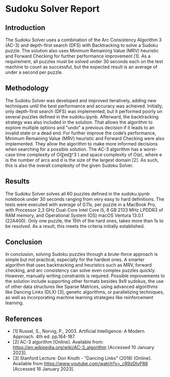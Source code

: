 # Sudoku Solver Report

## Introduction
The Sudoku Solver uses a combination of the Arc Consistency Algorithm 3 (AC-3) and depth-first search (DFS) with Backtracking to solve a Sudoku puzzle. The solution also uses Minimum Remaining Value (MRV) heuristic and Forward Checking for further performance improvement [1]. As a requirement, all puzzles must be solved under 30 seconds each on the test machine to count as successful, but the expected result is an average of under a second per puzzle.

## Methodology
The Sudoku Solver was developed and improved iteratively, adding new techniques until the best performance and accuracy was achieved. Initially, only depth-first search (DFS) was implemented, but it performed poorly on several puzzles defined in the sudoku.ipynb.
Afterward, the backtracking strategy was also included in the solution. That allows the algorithm to explore multiple options and "undo" a previous decision if it leads to an invalid state or a dead end. For further improve the code’s performance, Minimum Remaining Value (MRV) heuristic and Forward Checking were also implemented. They allow the algorithm to make more informed decisions when searching for a possible solution.
The AC-3 algorithm has a worst-case time complexity of O(〖ed〗^3 )  and space complexity of O(e), where e is the number of arcs and d is the size of the largest domain [2]. As such, this is also the overall complexity of the given Sudoku Solver.

## Results
The Sudoku Solver solves all 60 puzzles defined in the sudoku.ipynb notebook under 30 seconds ranging from very easy to hard definitions. The tests were executed with average of 0.11s, per puzzle in a MacBook Pro, with Processor 2,3 GHz Dual-Core Intel Core i5, 8 GB 2133 MHz LPDDR3 of RAM memory, and Operational System (OS) macOS Ventura 13.0.1 (22A400). Only one puzzle, the 15th of the hard ones, takes more than 1s to be resolved. As a result, this meets the criteria initially established.

## Conclusion
In conclusion, solving Sudoku puzzles through a brute-force approach is simple but not practical, especially for the hardest ones. A smarter algorithm that uses backtracking and heuristics such as MRV, forward checking, and arc consistency can solve even complex puzzles quickly. However, manually writing constraints is required. Possible improvements to the solution include supporting other formats besides 9x9 sudokus, the use of other data structures like Sparse Matrices, using advanced algorithms like Dancing Links (DLX) [3], genetic algorithms, or parallelizing techniques, as well as incorporating machine learning strategies like reinforcement learning.

## References
* [1] Russel, S., Norvig, P., 2003. Artificial Intelligence: A Modern Approach. 4th ed. pp.164-187.
* [2] AC-3 algorithm [Online]. Available from: https://en.wikipedia.org/wiki/AC-3_algorithm [Accessed 10 January 2023].
* [3] Stanford Lecture: Don Knuth - "Dancing Links" (2018) [Online]. Available from https://www.youtube.com/watch?v=_cR9zDlvP88 [Accessed 16 January 2023].
